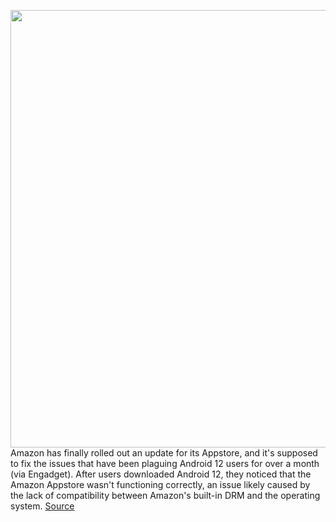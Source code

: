 <img src='https://cdn.vox-cdn.com/thumbor/7xQ6U_4wCX3l85PDEH7CqOax5Ug=/0x0:3000x2000/1200x800/filters:focal(1260x760:1740x1240)/cdn.vox-cdn.com/uploads/chorus_image/image/70291802/acastro_190920_1777_amazon_0001.0.0.png' width='700px' /><br/>
Amazon has finally rolled out an update for its Appstore, and it's supposed to fix the issues that have been plaguing Android 12 users for over a month (via Engadget). After users downloaded Android 12, they noticed that the Amazon Appstore wasn't functioning correctly, an issue likely caused by the lack of compatibility between Amazon's built-in DRM and the operating system.
<a href='https://www.theverge.com/2021/12/18/22843977/amazon-appstore-android-12'> Source <a/>